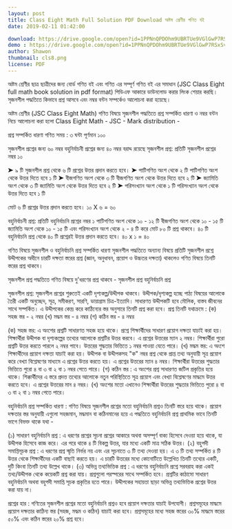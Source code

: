 ```yaml
---
layout: post
title: Class Eight Math Full Solution PDF Download অষ্টম শ্রেণীর গণিত বই 
date: 2019-02-11 01:42:00

download: https://drive.google.com/open?id=1PPNnQPDOhm9UBRTUe9VGlGwP7RSxSvhy
demo : https://drive.google.com/open?id=1PPNnQPDOhm9UBRTUe9VGlGwP7RSxSvhy
author: Shawon
thumbnail: cls8.png
license: PDF
---
```


অষ্টম শ্রেণীর ছাত্র ছাত্রীদের জন্য  বোর্ড গণিত বই এবং গণিত এর সম্পূর্ণ গণিত বই এর সমাধান (JSC Class Eight full math book solution in pdf format) পিডিএফ আকারে ডাউনলোড করার লিংক শেয়ার করছি।  সৃজনশীল পদ্ধতিতে কিভাবে প্রশ্ন আসবে এবং নম্বর বন্টন সম্পর্কেও আলোচনা করা হয়েছে। 

অষ্টম শ্রেণীর (JSC Class Eight Math) গণিত বিষয়ে সৃজনশীল পদ্ধতিতে প্রশ্ন সম্পর্কিত ধারণা ও নম্বর বন্টন নিচে আলোচনা করা হলো
Class Eight Math - JSC - Mark distribution -

প্রশ্ন সম্পর্কিত ধারণা
গণিত
সময় : ৩ ঘন্টা            পূর্ণমান ১০০

সৃজনশীল প্রশ্নের জন্য ৬০ নম্বর
বহুনির্বাচনী প্রশ্নের জন্য ৪০ নম্বর বরাদ্দ রয়েছে
সৃজনশীল প্রশ্ন: প্রতিটি সৃজনশীল প্রশ্নের নম্বর ১০

➤ ৯ টি সৃজনশীল প্রশ্ন থেকে ৬ টি প্রশ্নের উত্তর প্রদান করতে হবে।
➤ পাটিগণিত অংশ থেকে ২ টি পাটিগণিত অংশ থেকে উত্তর দিতে হবে ১ টি
➤ বীজগণিত অংশ থেকে ৩ টি বীজগণিত অংশ থেকে উত্তর দিতে হবে ২ টি
➤ জ্যামিতি অংশ থেকে ৩ টি জ্যামিতি অংশ থেকে উত্তর দিতে হবে ২ টি
➤ পরিসংখ্যান অংশ থেকে ১ টি পরিসংখ্যান অংশ থেকে উত্তর দিতে হবে ১ টি

মোট ৬ টি প্রশ্নের উত্তর প্রদান করতে হবে।  ১০ X ৬ = ৬০

বহুনির্বাচনী প্রশ্ন: প্রতিটি বহুনির্বাচনি প্রশ্নের নম্বর   ১
পাটিগণিত অংশ থেকে ১০ - ১২ টি
বীজগণিত অংশ থেকে ১০ - ১৫ টি
জ্যামিতি অংশ থেকে ১০ - ১৫ টি এবং
পরিসংখ্যান অংশ থেকে ২ - ৪ টি করে
মোট ৮০ টি প্রশ্ন থাকবে।
৪০ টি বহুনির্বাচনি প্রশ্ন থেকে ৪০ টি প্রশ্নেরই উত্তর প্রদান করতে হবে।  ৪০  x ১ = ৪০



গণিত বিষয়ে
সৃজনশীল ও বহুনির্বাচনি প্রশ্ন সম্পর্কিত ধারণা
সৃজনশীল পদ্ধতিতে অন্যান্য বিষয়ে প্রতিটি সৃজনশীল প্রশ্নে উদ্দীপকের অধীনে চারটি দক্ষতা স্তরের প্রশ্ন (জ্ঞান, অনুধাবন, প্রয়োগ ও উচ্চতর দক্ষতা) থাকলেও গণিত বিষয়ে তিনটি স্তরের প্রশ্ন থাকবে।

সৃজনশীল প্রশ্ন পদ্ধতিতে গণিত বিষয়ে দু'ধরণের  প্রশ্ন থাকবে -
সৃজনশীল প্রশ্ন
বহুনির্বাচনি প্রশ্ন

সৃজনশীল প্রশ্ন: সৃজনশীল প্রশ্নের শুরুতেই একটি দৃশ্যকল্প/উদ্দীপক থাকবে।  উদ্দীপক/দৃশ্যকল্প হচ্ছে পাঠ্য বিষয়ের আলোকে তৈরী একটি অনুচ্ছেদ, সূত্র, সমীকরণ, সারণি, ডায়াগ্রাম চিত্র-ইত্যাদি।  সাধারণত উদ্দীপকটি হবে মৌলিক, বাস্তব জীবনের সাথে সম্পর্কিত। এ উদ্দীপকের কেন্দ্র করে কাঠিন্যের স্তর অনুসারে তিনটি প্রশ্ন করা হবে। 
প্রশ্ন তিনটি যথাক্রমে :
(ক) সহজ স্তর - ২ নম্বর
(খ) মদ্ধম স্তর - ৪ নম্বর
(গ) কঠিন স্তর - ৪ নম্বর

(ক) সহজ স্তর:  এ অংশের প্রশ্নটি সাধারণত সহজ হয়ে থাকে।  প্রশ্নে শিক্ষার্থীদের সাধারণ প্রয়োগ দক্ষতা যাচাই করা হয়।  শিক্ষার্থীরা উদ্দীপক বা দৃশ্যকল্পের তথ্যের আলোকে প্রশ্নটির উত্তর করবে। এ প্রশ্নের উত্তরের ম্যান ২ নম্বর।  শিক্ষার্থীরা পুরো প্রশ্নটি উত্তর করতে পারলে ২ নম্বর পাবে।  উত্তরের শুদ্ধতার ভিত্তিতে ১ নম্বর পাওয়া যেতে পারে।
(খ) মদ্ধম স্তর:  এ অংশে শিক্ষার্থীদের প্রয়োগ দক্ষতা যাচাই করা হয়।  উদ্দীপক বা উদ্দীপকসহ "ক" নম্বর প্রশ্ন থেকে প্রাপ্ত তথ্য অনুযায়ী সূত্র প্রয়োগ করে বেখ্যা বিশ্লেষণের মাধ্যমে এ প্রশ্নের উত্তর করতে হয়। এ প্রশ্নের উত্তরের ম্যান ৪ নম্বর।  শিক্ষার্থীরা উত্তরের শুদ্ধতার ভিত্তিতে পুরো ৪ বা ৩ বা ২ বা ১ নম্বর পেতে পারে।
(গ) কঠিন স্তর :  এ অংশের প্রশ্ন সাধারণত জটিল প্রকৃতির হয়ে থাকে।  শিক্কার্থীদের এ স্তরে প্রদত্ত তথ্যের আলোকে নতুন পরিস্থিতিতে সূত্র প্রয়োগ এবং বেখ্যা বিশ্লেষণের মাদ্ধমে উত্তর করতে হবে।  এ প্রশ্নের উত্তরের মান ৪ নম্বর।  (খ) অংশের মতো এখানেও শিক্ষার্থীরা উত্তরের শুদ্ধতার ভিত্তিতে পুরো ৪ বা ৩ বা ২ বা ১ নম্বর পেতে পারে।

বহুনির্বাচনি প্রশ্ন সম্পর্কিত ধারণা :
গণিত বিষয়ে সৃজনশীল প্রশ্নের মতো বহুনির্বাচনি প্রশ্নও তিনটি স্তরে হয়ে থাকে।  প্রয়োগ দক্ষতার স্তর অনুযায়ী এগুলো সহজমান, মদ্ধমান বা কঠিনমানের হয়ে এ পদ্ধতিতে বহুনির্বাচনি প্রশ্ন প্রাথমিক ভাবে তিনটি ভাগে বিভক্ত থাকে যথা -

(১) সাধারণ বহুনির্বাচনি প্রশ্ন :
এ ধরণের প্রশ্নের সূচনা প্রশ্নের আকারে অথবা অসম্পূর্ণ বাক্য হিসেবে দেওয়া হয়ে থাকে, যা উদ্দীপক হিসেবে কাজ করে।  এর পরে থাকে ৪ টি বিকল্প উত্তর, যার মধ্যে একটি মাত্র সঠিক উত্তর।
(২) বহুপদী সমাপ্তিসূচক প্রশ্ন :
এ ধরণের প্রশ্ন স্মৃতি নির্ভর নয় এবং এর সূচনাতে ৩ টি তথ্য দেওয়া হয়।  এ ৩ টি তথ্য সম্পর্কিত ৪ টি উত্তর থেকে শিক্ষার্থীদের একটি বাছাই করতে হয়। এ চারটি উত্তরের মধ্যে কোনোটিতে উল্লেখিত তিনটি তথ্যের একটি, দুটি কিংবা তিনটি তথ্য উল্লেখ থাকে।
(৩) অভিন্ন তথ্যভিত্তিক প্রশ্ন :
এ ধরণের বহুনির্বাচনি প্রশ্নে সরবরাহ করা একই তথ্য/উদ্দীপক থেকে কয়েকটি প্রশ্ন করা যায়।  প্রশ্নগুলো পরস্পরের সাথে সম্পর্কিত হবে।  প্রশ্নটির কাঠামো সাধারণ বহুনির্বাচনি অথবা বহুপদী সমাপ্তি সূচক প্রকৃতির হতে পারে।  উদ্দীপকের সহায়তা ছাড়া অভিন্ন তথ্যভিত্তিক প্রশ্নের উত্তর করা যায় না।


প্রশ্নের হার :
গণিতের সৃজনশীল প্রশ্নের মতো বহুনির্বাচনি প্রশ্নও হবে প্রয়োগ দক্ষতার যাচাই উপযোগী।  প্রশ্নসমূহের মাদ্ধমে প্রয়োগ দক্ষতার কাঠিন্য স্তর (সহজ, মদ্ধম ও কঠিন) যাচাই করা হবে।  প্রশ্নসমূহের মধ্যে সহজ স্তরের ৩০% মাদ্ধমে স্তরের ৫০% এবং কঠিন স্তরের ২০% প্রশ্ন হবে।
